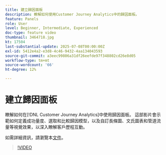 ```yaml
---
title: 建立歸因面板
description: 瞭解如何使用Customer Journey Analytics中的歸因面板。
feature: Panels
role: User
level: Beginner, Intermediate, Experienced
doc-type: feature video
thumbnail: 3464718.jpg
kt: 17504
last-substantial-update: 2025-07-08T00:00:00Z
exl-id: 5412e4a2-e3d8-4c46-9432-4aa134043593
source-git-commit: a3eec99806a31df26eefde97f348802cd26e8d05
workflow-type: tm+mt
source-wordcount: '66'
ht-degree: 12%

---
```


# 建立歸因面板

瞭解如何在[!DNL Customer Journey Analytics]中使用歸因面板。 這部影片會示範如何定義成功量度、選取和比較歸因模型，以及自訂長條圖、文氏圖表和管道流量等視覺效果，以深入瞭解客戶歷程互動。

如需詳細資訊，請瀏覽本[文件](https://experienceleague.adobe.com/zh-hant/docs/analytics-platform/using/cja-workspace/panels/attribution)。

>[!VIDEO](https://video.tv.adobe.com/v/3464718/?learn=on)
